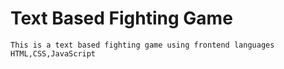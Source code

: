 # Text Based Fighting Game
```This is a text based fighting game using frontend languages HTML,CSS,JavaScript```